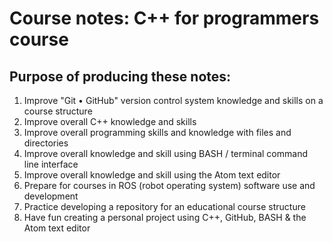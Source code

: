 #  Course notes: C++ for programmers course

## Purpose of producing these notes:

1. Improve "Git • GitHub" version control system knowledge and skills on a course structure
2. Improve overall C++ knowledge and skills
3. Improve overall programming skills and knowledge with files and directories
4. Improve overall knowledge and skill using BASH / terminal command line interface
5. Improve overall knowledge and skill using the Atom text editor
6. Prepare for courses in ROS (robot operating system) software use and development
7. Practice developing a repository for an educational course structure
8. Have fun creating a personal project using C++, GitHub, BASH & the Atom text editor
